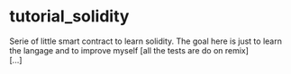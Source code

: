 # tutorial_solidity
Serie of little smart contract to learn solidity. The goal here is just to learn the langage and to improve myself [all the tests are do on remix]<br>
[...]
